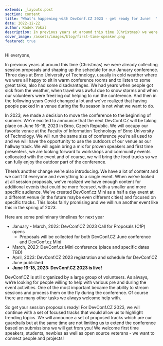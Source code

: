 ```yaml
---
extends: _layouts.post
section: content
title: "What's happening with DevConf.CZ 2023 - get ready for June!  "
date: 2022-12-22
author: Radek Vokal
description: In previous years at around this time (Christmas) we were already collecting session proposals and shaping up the schedule for our January conference. Three days at Brno University of Technology, usually in cold weather where we were all happy to sit in warm conference rooms and to listen to some great talks, also had some disadvantages. We had years when people got sick from the weather, when travel was awful due to snow storms and when our volunteers were freezing out helping to run the conference. And then in the following years Covid changed a&nbsp;lot and we’ve realized that having people packed in a&nbsp;venue during the flu season is not what we want to do. 
cover_image: /assets/images/blog/first-time-speaker.png
featured: true
---
```


Hi everyone,

In previous years at around this time (Christmas) we were already collecting session proposals and shaping up the schedule for our January conference. Three days at Brno University of Technology, usually in cold weather where we were all happy to sit in warm conference rooms and to listen to some great talks, also had some disadvantages. We had years when people got sick from the weather, when travel was awful due to snow storms and when our volunteers were freezing out helping to run the conference. And then in the following years Covid changed a&nbsp;lot and we’ve realized that having people packed in a&nbsp;venue during the flu season is not what we want to do. 

In 2023, we made a&nbsp;decision to move the conference to the beginning of summer. We're excited to announce that the next DevConf.CZ will be taking place on June 16-18, 2023 in Brno, Czech Republic. We will occupy our favorite venue at the Faculty of Information Technology of Brno University of Technology. We will run the same size of conference you’re all used to and we will have the opportunity to use the outdoors of our venue as our hallway track. We will again bring a&nbsp;mix for proven speakers and first time presenters, we are looking forward to workshops and community events collocated with the event and of course, we will bring the food trucks so we can fully enjoy the outdoor part of the conference. 

There’s another change we’re also introducing. We have a&nbsp;lot of content and we can’t fit everyone and everything to a&nbsp;single event. When we’ve looked at all session proposals, we’ve realized we have enough content for additional events that could be more focused, with a&nbsp;smaller and more specific audience. We’ve created DevConf.cz Mini as a&nbsp;half a&nbsp;day event at a&nbsp;different venue (in the future maybe even different cities) and focused on specific tracks. This looks fairly promising and we will run another event like this in the spring of 2023. 

Here are some preliminary timelines for next year
* January - March, 2023: DevConf.CZ 2023 Call for Proposals (CfP) opens
    * Proposals will be collected for both DevConf.CZ June conference and DevConf.cz Mini 
* March, 2023: DevConf.cz Mini conference (place and specific dates TBD)
* April, 2023: DevConf.CZ 2023 registration and schedule for DevConf.CZ June published
* **June 16-18, 2023: DevConf.CZ 2023 is live!** 

DevConf.CZ is still organized by a&nbsp;large group of volunteers. As always, we’re looking for people willing to help with various pre and during the event activities. One of the most important became the ability to stream sessions and process them on the fly during the conference. Of course there are many other tasks we always welcome help with. 

So get your session proposals ready! For DevConf.CZ 2023, we will continue with a&nbsp;set of focused tracks that would allow us to highlight trending topics. We will announce a&nbsp;set of proposed tracks which are our guardrails but at the same time are not limiting us to extend the conference based on submissions we will get from you! We welcome first time speakers, students, newbies as well as open source veterans - we want to connect people and projects!

